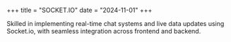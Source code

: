 +++
title = "SOCKET.IO"
date = "2024-11-01"
+++

Skilled in implementing real-time chat systems and live data updates using Socket.io, with seamless integration across frontend and backend.